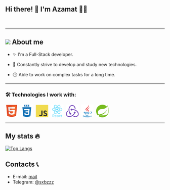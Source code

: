 ## Hi there! 👋 I'm Azamat :technologist:

<div id="header" align="center">
    <img src="https://media.giphy.com/media/v1.Y2lkPTc5MGI3NjExazkyOGJkM3BoYzM4cjJseDA0aTVjZXBmZ3B3emJyM21vaGE4aWR4eSZlcD12MV9pbnRlcm5hbF9naWZfYnlfaWQmY3Q9Zw/jlVObChD6Fb5C/giphy.gif" alt="" />
</div>

---

## <img src="https://media.giphy.com/media/WUlplcMpOCEmTGBtBW/giphy.gif" width="30"> About me
- :sparkles: I'm a Full-Stack developer.

- :seedling: Сonstantly strive to develop and study new technologies.

- :clock4: Able to work on complex tasks for a long time.

---

### :hammer_and_wrench: Technologies I work with:
<div>
  <img src="https://github.com/devicons/devicon/blob/master/icons/html5/html5-original.svg" title="HTML5" alt="HTML" width="40" height="40"/>&nbsp;
  <img src="https://github.com/devicons/devicon/blob/master/icons/css3/css3-plain-wordmark.svg"  title="CSS3" alt="CSS" width="40" height="40"/>&nbsp;
  <img src="https://github.com/devicons/devicon/blob/master/icons/javascript/javascript-original.svg" title="JavaScript" alt="JavaScript" width="40" height="40"/>&nbsp;
  <img src="https://github.com/devicons/devicon/blob/master/icons/react/react-original-wordmark.svg" title="React" alt="React" width="40" height="40"/>&nbsp;
  <img src="https://github.com/devicons/devicon/blob/master/icons/redux/redux-original.svg" title="Redux" alt="Redux " width="40" height="40"/>&nbsp;
  <img src="https://github.com/devicons/devicon/blob/master/icons/java/java-original.svg" title="Java" alt="Java " width="40" height="40"/>&nbsp;
  <img src="https://github.com/devicons/devicon/blob/master/icons/spring/spring-original.svg" title="Spring Boot" alt="Spring Boot" width="40" height="40"/>&nbsp;
</div>

---

## My stats 🔥
[![Top Langs](https://github-readme-stats.vercel.app/api/top-langs/?username=sxbzqx&layout=compact&theme=vision-friendly-dark)](https://github.com/anuraghazra/github-readme-stats)


## Contacts 📞
- E-mail: [mail](erkinxv111@gmail.com)
- Telegram: [@sxbzzz](https://t.me/sxbzzz)


